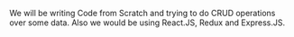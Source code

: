 We will be writing Code from Scratch and trying to do CRUD operations over some data. Also we would be using React.JS, Redux and Express.JS.

